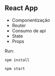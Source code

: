 

## React App
- Componentização 
- Router 
- Consumo de api 
- State 
- Props

Run:

 `npm install`
 
 `npm start`



